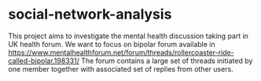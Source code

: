 # social-network-analysis
This project aims to investigate the mental health discussion taking part in UK health forum. We want to focus on bipolar forum available in https://www.mentalhealthforum.net/forum/threads/rollercoaster-ride-called-bipolar.198331/ The forum contains a large set of threads initiated by one member together with associated set of replies from other users.

